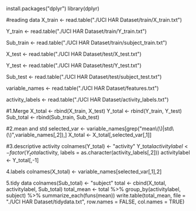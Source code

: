 install.packages("dplyr")
library(dplyr)

#reading data
X_train <- read.table("./UCI HAR Dataset/train/X_train.txt")

Y_train <- read.table("./UCI HAR Dataset/train/Y_train.txt")

Sub_train <- read.table("./UCI HAR Dataset/train/subject_train.txt")

X_test <- read.table("./UCI HAR Dataset/test/X_test.txt")

Y_test <- read.table("./UCI HAR Dataset/test/Y_test.txt")

Sub_test <- read.table("./UCI HAR Dataset/test/subject_test.txt")

variable_names <- read.table("./UCI HAR Dataset/features.txt")

activity_labels <- read.table("./UCI HAR Dataset/activity_labels.txt")

#1.Merge
X_total <- rbind(X_train, X_test)
Y_total <- rbind(Y_train, Y_test)
Sub_total <- rbind(Sub_train, Sub_test)

#2.mean and std
selected_var <- variable_names[grep("mean\\(\\)|std\\(\\)",variable_names[,2]),]
X_total <- X_total[,selected_var[,1]]

#3.descriptive activity
colnames(Y_total) <- "activity"
Y_total$activitylabel <- factor(Y_total$activity, labels = as.character(activity_labels[,2]))
activitylabel <- Y_total[,-1]

4.labels
colnames(X_total) <- variable_names[selected_var[,1],2]

5.tidy data
colnames(Sub_total) <- "subject"
total <- cbind(X_total, activitylabel, Sub_total)
total_mean <- total %>% group_by(activitylabel, subject) %>% summarize_each(funs(mean))
write.table(total_mean, file = "./UCI HAR Dataset/tidydata.txt", row.names = FALSE, col.names = TRUE)
